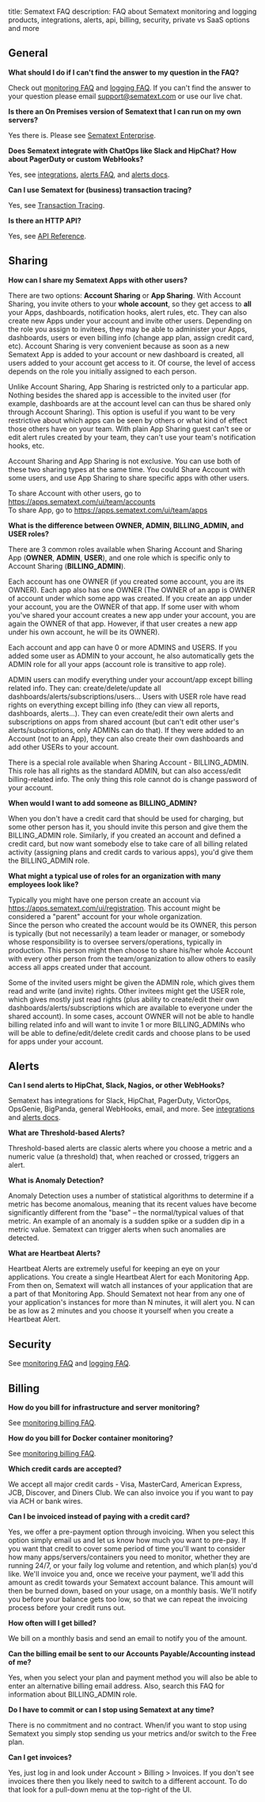 title: Sematext FAQ
description: FAQ about Sematext monitoring and logging products, integrations, alerts, api, billing, security, private vs SaaS options and more

## General

**What should I do if I can't find the answer to my question in the FAQ?**

Check out [monitoring FAQ](/monitoring/spm-faq) and [logging
FAQ](/logs/faq). If you can't find the answer to your question please
email <support@sematext.com> or use our live chat.

**Is there an On Premises version of Sematext that I can run on my own servers?**

Yes there is.  Please see [Sematext Enterprise](/sematext-enterprise).

**Does Sematext integrate with ChatOps like Slack and HipChat? How about PagerDuty or custom WebHooks?**

Yes, see [integrations](/integration), [alerts FAQ](#alerts), and [alerts docs](/alerts).

**Can I use Sematext for (business) transaction tracing?**

Yes, see [Transaction Tracing](/tracing).

**Is there an HTTP API?**

Yes, see [API Reference](/api).

## Sharing

**How can I share my Sematext Apps with other users?**

There are two options: **Account Sharing** or **App Sharing**.  With
Account Sharing, you invite others to your **whole account**, so they
get access to **all** your Apps, dashboards, notification
hooks, alert rules, etc. They can also create new Apps under your
account and invite other users. Depending on the role you assign to
invitees, they may be able to administer your Apps, dashboards, users
or even billing info (change app plan, assign credit card,
etc). Account Sharing is very convenient because as soon as a new
Sematext App is added to your account or new dashboard is created, all
users added to your account get access to it.  Of course, the level of
access depends on the role you initially assigned to each person.

Unlike Account Sharing, App Sharing is restricted only to a particular
app. Nothing besides the shared app is accessible to the invited user
(for example, dashboards are at the account level can can thus be shared
only through Account Sharing). This option is useful if you want to be
very restrictive about which apps can be seen by others or what kind of
effect those others have on your team. With plain App Sharing guest
can't see or edit alert rules created by your team, they can't use your
team's notification hooks, etc.  
  
Account Sharing and App Sharing is not exclusive.  You can use both of
these two sharing types at the same time. You could Share Account with
some users, and use App Sharing to share specific apps with other
users.
  
To share Account with other users, go to
<https://apps.sematext.com/ui/team/accounts>  
To share App, go
to <https://apps.sematext.com/ui/team/apps>

**What is the difference between OWNER, ADMIN, BILLING_ADMIN, and USER roles?**

There are 3 common roles available when Sharing Account and
Sharing App (**OWNER**, **ADMIN**, **USER**), and one role which is
specific only to Account Sharing (**BILLING_ADMIN**).  
  
Each account has one OWNER (if you created some account, you are its
OWNER). Each app also has one OWNER (The OWNER of an app is OWNER of
account under which some app was created. If you create an app under
your account, you are the OWNER of that app. If some user with whom
you've shared your account creates a new app under your account, you are
again the OWNER of that app. However, if that user creates a new app
under his own account, he will be its OWNER).  
  
Each account and app can have 0 or more ADMINS and USERS. If you added
some user as ADMIN to your account, he also automatically gets the ADMIN
role for all your apps (account role is transitive to app role).  
  
ADMIN users can modify everything under your account/app except billing
related info. They can: create/delete/update all
dashboards/alerts/subscriptions/users... Users with USER role have read
rights on everything except billing info (they can view all reports,
dashboards, alerts...). They can even create/edit their own alerts and
subscriptions on apps from shared account (but can't edit other user's
alerts/subscriptions, only ADMINs can do that). If they were added to an
Account (not to an App), they can also create their own dashboards and
add other USERs to your account.  
  
There is a special role available when Sharing Account - BILLING_ADMIN.
This role has all rights as the standard ADMIN, but can also access/edit
billing-related info. The only thing this role cannot do is change
password of your account.

**When would I want to add someone as BILLING_ADMIN?**

When you don't have a credit card that should be used for
charging, but some other person has it, you should invite this person
and give them the BILLING_ADMIN role. Similarly, if you created an
account and defined a credit card, but now want somebody else to take
care of all billing related activity (assigning plans and credit cards
to various apps), you'd give them the BILLING_ADMIN role.

**What might a typical use of roles for an organization with many employees look like?**

Typically you might have one person create an account
via <https://apps.sematext.com/ui/registration>. This account might be
considered a "parent" account for your whole organization.  
Since the person who created the account would be its OWNER, this person
is typically (but not necessarily) a team leader or manager, or somebody
whose responsibility is to oversee servers/operations, typically in
production. This person might then choose to share his/her whole Account
with every other person from the team/organization to allow others to
easily access all apps created under that account.

Some of the invited users might be given the ADMIN role, which gives
them read and write (and invite) rights. Other invitees might get the
USER role, which gives mostly just read rights (plus ability to
create/edit their own dashboards/alerts/subscriptions which are
available to everyone under the shared account). In some cases, account
OWNER will not be able to handle billing related info and will want to
invite 1 or more BILLING_ADMINs who will be able to define/edit/delete
credit cards and choose plans to be used for apps under your account.

## Alerts

**Can I send alerts to HipChat, Slack, Nagios, or other WebHooks?**

Sematext has integrations for Slack, HipChat, PagerDuty, VictorOps,
OpsGenie, BigPanda, general WebHooks, email, and more.  See
[integrations](/integration) and [alerts docs](/alerts).

**What are Threshold-based Alerts?**

Threshold-based alerts are classic alerts where you choose a metric
and a numeric value (a threshold) that, when reached or crossed,
triggers an alert.

**What is Anomaly Detection?**

Anomaly Detection uses a number of statistical algorithms to determine
if a metric has become anomalous, meaning that its recent values have
become significantly different from the "base" – the normal/typical
values of that metric.  An example of an anomaly is a sudden spike or
a sudden dip in a metric value.  Sematext can trigger alerts when such
anomalies are detected.

**What are Heartbeat Alerts?**

Heartbeat Alerts are extremely useful for keeping an eye on your
applications.  You create a single Heartbeat Alert for each Monitoring
App.  From then on, Sematext will watch all instances of your
application that are a part of that Monitoring App. Should Sematext
not hear from any one of your application's instances for more than N
minutes, it will alert you.  N can be as low as 2 minutes and you
choose it yourself when you create a Heartbeat Alert.


## Security

See [monitoring FAQ](/monitoring/spm-faq) and [logging FAQ](/logs/faq).

## Billing

**How do you bill for infrastructure and server monitoring?**

See [monitoring billing FAQ](/monitoring/spm-faq#billing).

**How do you bill for Docker container monitoring?**

See [monitoring billing FAQ](/monitoring/spm-faq#billing).

**Which credit cards are accepted?**

We accept all major credit cards - Visa, MasterCard, American
Express, JCB, Discover, and Diners Club.  We can also invoice you if you
want to pay via ACH or bank wires.

**Can I be invoiced instead of paying with a credit card?**

Yes, we offer a pre-payment option through invoicing.  When you select
this option simply email us and let us know how much you want to
pre-pay.  If you want that credit to cover some period of time you'll
want to consider how many apps/servers/containers you need to monitor,
whether they are running 24/7, or your faily log volume and retention,
and which plan(s) you'd like.  We'll invoice you and, once we receive
your payment, we'll add this amount as credit towards your Sematext
account balance.  This amount will then be burned down, based on your
usage, on a monthly basis.  We'll notify you before your balance gets
too low, so that we can repeat the invoicing process before your
credit runs out.

**How often will I get billed?**

We bill on a monthly basis and send an email to notify you of the
amount.

**Can the billing email be sent to our Accounts Payable/Accounting instead of me?**

Yes, when you select your plan and payment method you will also
be able to enter an alternative billing email address.  Also, search
this FAQ for information about BILLING_ADMIN role.

**Do I have to commit or can I stop using Sematext at any time?**

There is no commitment and no contract. When/if you want to stop
using Sematext you simply stop sending us your metrics and/or switch to the
Free plan.

**Can I get invoices?**

Yes, just log in and look under Account \> Billing \> Invoices.  If
you don't see invoices there then you likely need to switch to a
different account.  To do that look for a pull-down menu at the
top-right of the UI.
